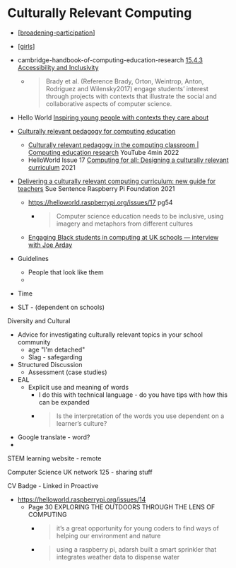 Culturally Relevant Computing
===========================

* [[broadening-participation]]
* [[girls]]

* cambridge-handbook-of-computing-education-research [15.4.3 Accessibility and Inclusivity](https://www.cambridge.org/core/books/cambridge-handbook-of-computing-education-research/pedagogic-approaches/6B64002A4E73841A01F32EB1C17E7DE6)
    * > Brady et al. (Reference Brady, Orton, Weintrop, Anton, Rodriguez and Wilensky2017) engage students’ interest through projects with contexts that illustrate the social and collaborative aspects of computer science. 
* Hello World [Inspiring young people with contexts they care about](https://web.archive.org/web/20221210053517/https://helloworld.raspberrypi.org/articles/hw17-inspiring-young-people-with-contexts-they-care-about)


* [Culturally relevant pedagogy for computing education](https://www.raspberrypi.org/culturally-responsive-pedagogy-for-computing-education/)
    * [Culturally relevant pedagogy in the computing classroom | Computing education research](https://www.youtube.com/watch?v=-uGV5Yzi0MQ) YouTube 4min 2022
    * HelloWorld Issue 17 [Computing for all: Designing a culturally relevant curriculum](https://web.archive.org/web/20221210054613/https://helloworld.raspberrypi.org/articles/hw17-computing-for-all-designing-a-culturally-relevant-curriculum) 2021
* [Delivering a culturally relevant computing curriculum: new guide for teachers](https://www.raspberrypi.org/blog/culturally-relevant-computing-curriculum-guidelines-for-teachers/) Sue Sentence Raspberry Pi Foundation 2021
    * https://helloworld.raspberrypi.org/issues/17 pg54
        * > Computer science education needs to be inclusive, using imagery and metaphors from different cultures
    * [Engaging Black students in computing at UK schools — interview with Joe Arday](https://www.raspberrypi.org/blog/engaging-black-students-in-computing-uk-schools-joe-arday/)







* Guidelines
    * People that look like them
    * 
* Time
* SLT - (dependent on schools)

Diversity and Cultural

* Advice for investigating culturally relevant topics in your school community
    * age "I'm detached"
    * Slag - safegarding
* Structured Discussion
    * Assessment (case studies)
* EAL
    * Explicit use and meaning of words
        * I do this with technical language - do you have tips with how this can be expanded
        * > Is the interpretation of the words you use dependent on a learner’s culture? 
* Google translate - word?
* 

STEM learning website - remote

Computer Science UK network 125 - sharing stuff

CV Badge - Linked in
Proactive




* https://helloworld.raspberrypi.org/issues/14
    * Page 30 EXPLORING THE OUTDOORS THROUGH THE LENS OF COMPUTING
        * > it’s a great opportunity for young coders to find ways of helping our environment and nature
        * > using a raspberry pi, adarsh built a smart sprinkler that integrates weather data to dispense water


[//begin]: # "Autogenerated link references for markdown compatibility"
[broadening-participation]: broadening-participation.md "Broadening Participation in Computing"
[girls]: girls.md "Girls in Computing"
[//end]: # "Autogenerated link references"